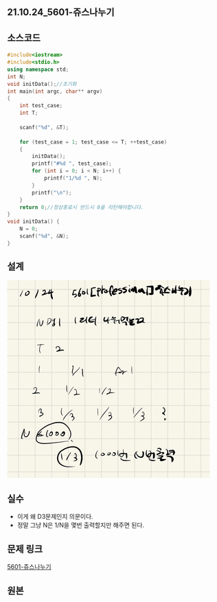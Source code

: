 ## 21.10.24_5601-쥬스나누기

## 소스코드

```c++
#include<iostream>
#include<stdio.h>
using namespace std;
int N;
void initData();//초기화
int main(int argc, char** argv)
{
	int test_case;
	int T;

	scanf("%d", &T);

	for (test_case = 1; test_case <= T; ++test_case)
	{
		initData();
		printf("#%d ", test_case);
		for (int i = 0; i < N; i++) {
			printf("1/%d ", N);
		}
		printf("\n");
	}
	return 0;//정상종료시 반드시 0을 리턴해야합니다.
}
void initData() {
	N = 0;
	scanf("%d", &N);
}
```

## 설계

![image-20211024225425630](21.10.24_5601-쥬스나누기.assets/image-20211024225425630.png)

## 실수

- 이게 왜 D3문제인지 의문이다. 
- 정말 그냥 N은 1/N을 몇번 출력할지만 해주면 된다.

## 문제 링크

[5601-쥬스나누기](https://swexpertacademy.com/main/code/problem/problemDetail.do?problemLevel=3&contestProbId=AWXGAylqcdYDFAUo&categoryId=AWXGAylqcdYDFAUo&categoryType=CODE&problemTitle=&orderBy=PASS_RATE&selectCodeLang=ALL&select-1=3&pageSize=10&pageIndex=2)

## 원본

